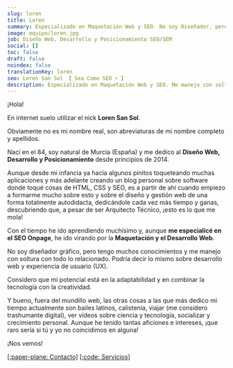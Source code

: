 ```yaml
---
slug: loren
title: Loren
summary: Especializado en Maquetación Web y SEO. No soy Diseñador, pero tengo muchos conocimientos y me manejo con soltura con todo lo relacionado. Podría decir lo mismo sobre Desarrollo Web y Experiencia de Usuario (UX).
image: equipo/loren.jpg
job: Diseño Web, Desarrollo y Posicionamiento SEO/SEM
social: []
toc: false
draft: false
noindex: false
translationKey: loren
seo: Loren San Sol 【 Sea Como SEO ⚡️ 】
description: Especializado en Maquetación Web y SEO. Me manejo con soltura con todo lo relacionado Diseño, Desarrollo Web y Experiencia de Usuario (UX).
---
```

¡Hola!

En internet suelo utilizar el nick **Loren San Sol**.

Obviamente no es mi nombre real, son abreviaturas de mi nombre completo y apellidos.

Nací en el 84, soy natural de Murcia (España) y me dedico al **Diseño Web, Desarrollo y Posicionamiento** desde principios de 2014.

Aunque desde mi infancia ya hacía algunos pinitos toqueteando muchas aplicaciones y más adelante creando un blog personal sobre software donde toqué cosas de HTML, CSS y SEO, es a partir de ahí cuando empiezo a formarme mucho sobre esto y sobre el diseño y gestión web de una forma totalmente autodidacta, dedicándole cada vez más tiempo y ganas, descubriendo que, a pesar de ser Arquitecto Técnico, ¡esto es lo que me mola!

Con el tiempo he ido aprendiendo muchísimo y, aunque **me especialicé en el SEO Onpage**, he ido virando por la **Maquetación y el Desarrollo Web**.

No soy diseñador gráfico, pero tengo muchos conocimientos y me manejo con soltura con todo lo relacionado. Podría decir lo mismo sobre desarrollo web y experiencia de usuario (UX).

Considero que mi potencial está en la adaptabilidad y en combinar la tecnología con la creatividad.

Y bueno, fuera del mundillo web, las otras cosas a las que más dedico mi tiempo actualmente son bailes latinos, calistenia, viajar (me considero trashumante digital), ver vídeos sobre ciencia y tecnología, socializar y crecimiento personal. Aunque he tenido tantas aficiones e intereses, ¡que raro sería si tú y yo no coincidimos en alguna!

¡Nos vemos!

[[:paper-plane: Contacto]](/#contacto)
[[:code: Servicios]](/)